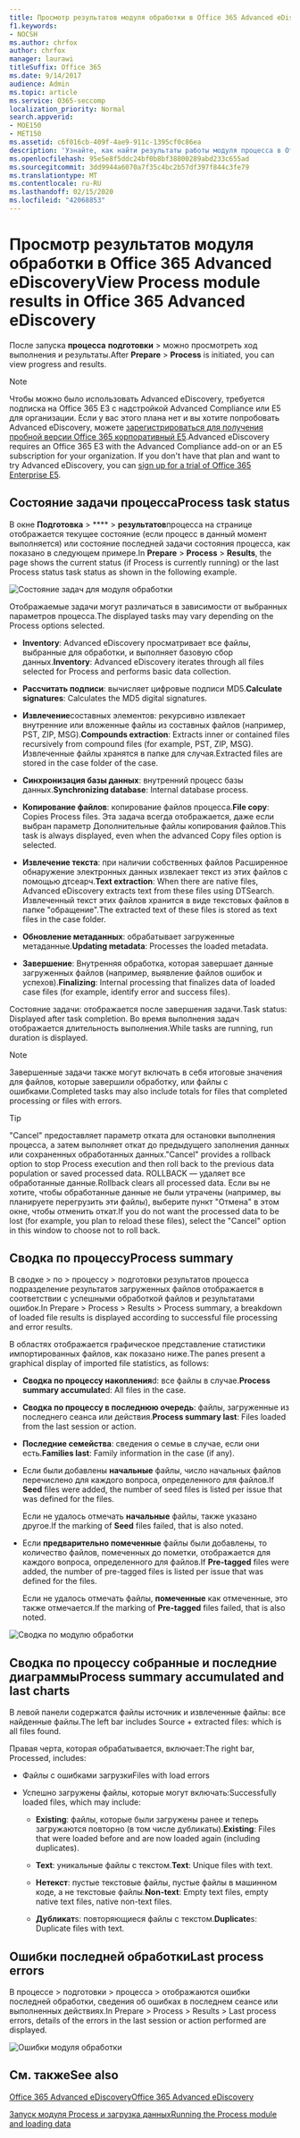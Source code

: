```yaml
---
title: Просмотр результатов модуля обработки в Office 365 Advanced eDiscovery
f1.keywords:
- NOCSH
ms.author: chrfox
author: chrfox
manager: laurawi
titleSuffix: Office 365
ms.date: 9/14/2017
audience: Admin
ms.topic: article
ms.service: O365-seccomp
localization_priority: Normal
search.appverid:
- MOE150
- MET150
ms.assetid: c6f016cb-409f-4ae9-911c-1395cf0c86ea
description: 'Узнайте, как найти результаты работы модуля процесса в Office 365 Advanced eDiscovery, в том числе состояние задачи и сводка по процессам.  '
ms.openlocfilehash: 95e5e8f5ddc24bf0b8bf38800289abd233c655ad
ms.sourcegitcommit: 3dd9944a6070a7f35c4bc2b57df397f844c3fe79
ms.translationtype: MT
ms.contentlocale: ru-RU
ms.lasthandoff: 02/15/2020
ms.locfileid: "42068853"
---
```

# <a name="view-process-module-results-in-office-365-advanced-ediscovery"></a><span data-ttu-id="9ce8e-103">Просмотр результатов модуля обработки в Office 365 Advanced eDiscovery</span><span class="sxs-lookup"><span data-stu-id="9ce8e-103">View Process module results in Office 365 Advanced eDiscovery</span></span>

<span data-ttu-id="9ce8e-104">После запуска **процесса** **подготовки** \> можно просмотреть ход выполнения и результаты.</span><span class="sxs-lookup"><span data-stu-id="9ce8e-104">After **Prepare** \> **Process** is initiated, you can view progress and results.</span></span> 
  
> [!NOTE]
> <span data-ttu-id="9ce8e-p101">Чтобы можно было использовать Advanced eDiscovery, требуется подписка на Office 365 E3 с надстройкой Advanced Compliance или E5 для организации. Если у вас этого плана нет и вы хотите попробовать Advanced eDiscovery, можете [зарегистрироваться для получения пробной версии Office 365 корпоративный E5](https://go.microsoft.com/fwlink/p/?LinkID=698279).</span><span class="sxs-lookup"><span data-stu-id="9ce8e-p101">Advanced eDiscovery requires an Office 365 E3 with the Advanced Compliance add-on or an E5 subscription for your organization. If you don't have that plan and want to try Advanced eDiscovery, you can [sign up for a trial of Office 365 Enterprise E5](https://go.microsoft.com/fwlink/p/?LinkID=698279).</span></span> 
  
## <a name="process-task-status"></a><span data-ttu-id="9ce8e-107">Состояние задачи процесса</span><span class="sxs-lookup"><span data-stu-id="9ce8e-107">Process task status</span></span>

<span data-ttu-id="9ce8e-108">В окне **Подготовка** \> \*\*\*\* \> **результатов**процесса на странице отображается текущее состояние (если процесс в данный момент выполняется) или состояние последней задачи состояния процесса, как показано в следующем примере.</span><span class="sxs-lookup"><span data-stu-id="9ce8e-108">In **Prepare** \> **Process** \> **Results**, the page shows the current status (if Process is currently running) or the last Process status task status as shown in the following example.</span></span>
  
![Состояние задач для модуля обработки](../media/9430f9e7-a4dd-47c7-ac2e-2c6a60fc948b.png)
  
<span data-ttu-id="9ce8e-110">Отображаемые задачи могут различаться в зависимости от выбранных параметров процесса.</span><span class="sxs-lookup"><span data-stu-id="9ce8e-110">The displayed tasks may vary depending on the Process options selected.</span></span> 
  
- <span data-ttu-id="9ce8e-111">**Inventory**: Advanced eDiscovery просматривает все файлы, выбранные для обработки, и выполняет базовую сбор данных.</span><span class="sxs-lookup"><span data-stu-id="9ce8e-111">**Inventory**: Advanced eDiscovery iterates through all files selected for Process and performs basic data collection.</span></span>
    
- <span data-ttu-id="9ce8e-112">**Рассчитать подписи**: вычисляет цифровые подписи MD5.</span><span class="sxs-lookup"><span data-stu-id="9ce8e-112">**Calculate signatures**: Calculates the MD5 digital signatures.</span></span>
    
- <span data-ttu-id="9ce8e-113">**Извлечение**составных элементов: рекурсивно извлекает внутренние или вложенные файлы из составных файлов (например, PST, ZIP, MSG).</span><span class="sxs-lookup"><span data-stu-id="9ce8e-113">**Compounds extraction**: Extracts inner or contained files recursively from compound files (for example, PST, ZIP, MSG).</span></span> <span data-ttu-id="9ce8e-114">Извлеченные файлы хранятся в папке для случая.</span><span class="sxs-lookup"><span data-stu-id="9ce8e-114">Extracted files are stored in the case folder of the case.</span></span>
    
- <span data-ttu-id="9ce8e-115">**Синхронизация базы данных**: внутренний процесс базы данных.</span><span class="sxs-lookup"><span data-stu-id="9ce8e-115">**Synchronizing database**: Internal database process.</span></span>
    
- <span data-ttu-id="9ce8e-116">**Копирование файлов**: копирование файлов процесса.</span><span class="sxs-lookup"><span data-stu-id="9ce8e-116">**File copy**: Copies Process files.</span></span> <span data-ttu-id="9ce8e-117">Эта задача всегда отображается, даже если выбран параметр Дополнительные файлы копирования файлов.</span><span class="sxs-lookup"><span data-stu-id="9ce8e-117">This task is always displayed, even when the advanced Copy files option is selected.</span></span>
    
- <span data-ttu-id="9ce8e-118">**Извлечение текста**: при наличии собственных файлов Расширенное обнаружение электронных данных извлекает текст из этих файлов с помощью дтсеарч.</span><span class="sxs-lookup"><span data-stu-id="9ce8e-118">**Text extraction**: When there are native files, Advanced eDiscovery extracts text from these files using DTSearch.</span></span> <span data-ttu-id="9ce8e-119">Извлеченный текст этих файлов хранится в виде текстовых файлов в папке "обращение".</span><span class="sxs-lookup"><span data-stu-id="9ce8e-119">The extracted text of these files is stored as text files in the case folder.</span></span>
    
- <span data-ttu-id="9ce8e-120">**Обновление метаданных**: обрабатывает загруженные метаданные.</span><span class="sxs-lookup"><span data-stu-id="9ce8e-120">**Updating metadata**: Processes the loaded metadata.</span></span> 
    
- <span data-ttu-id="9ce8e-121">**Завершение**: Внутренняя обработка, которая завершает данные загруженных файлов (например, выявление файлов ошибок и успехов).</span><span class="sxs-lookup"><span data-stu-id="9ce8e-121">**Finalizing**: Internal processing that finalizes data of loaded case files (for example, identify error and success files).</span></span> 
    
<span data-ttu-id="9ce8e-122">Состояние задачи: отображается после завершения задачи.</span><span class="sxs-lookup"><span data-stu-id="9ce8e-122">Task status: Displayed after task completion.</span></span> <span data-ttu-id="9ce8e-123">Во время выполнения задач отображается длительность выполнения.</span><span class="sxs-lookup"><span data-stu-id="9ce8e-123">While tasks are running, run duration is displayed.</span></span>
  
> [!NOTE]
> <span data-ttu-id="9ce8e-124">Завершенные задачи также могут включать в себя итоговые значения для файлов, которые завершили обработку, или файлы с ошибками.</span><span class="sxs-lookup"><span data-stu-id="9ce8e-124">Completed tasks may also include totals for files that completed processing or files with errors.</span></span> 
  
> [!TIP]
> <span data-ttu-id="9ce8e-125">"Cancel" предоставляет параметр отката для остановки выполнения процесса, а затем выполняет откат до предыдущего заполнения данных или сохраненных обработанных данных.</span><span class="sxs-lookup"><span data-stu-id="9ce8e-125">"Cancel" provides a rollback option to stop Process execution and then roll back to the previous data population or saved processed data.</span></span> <span data-ttu-id="9ce8e-126">ROLLBACK — удаляет все обработанные данные.</span><span class="sxs-lookup"><span data-stu-id="9ce8e-126">Rollback clears all processed data.</span></span> <span data-ttu-id="9ce8e-127">Если вы не хотите, чтобы обработанные данные не были утрачены (например, вы планируете перегрузить эти файлы), выберите пункт "Отмена" в этом окне, чтобы отменить откат.</span><span class="sxs-lookup"><span data-stu-id="9ce8e-127">If you do not want the processed data to be lost (for example, you plan to reload these files), select the "Cancel" option in this window to choose not to roll back.</span></span> 
  
## <a name="process-summary"></a><span data-ttu-id="9ce8e-128">Сводка по процессу</span><span class="sxs-lookup"><span data-stu-id="9ce8e-128">Process summary</span></span>

<span data-ttu-id="9ce8e-129">В сводке \> по \> процессу \> подготовки результатов процесса подразделение результатов загруженных файлов отображается в соответствии с успешными обработкой файлов и результатами ошибок.</span><span class="sxs-lookup"><span data-stu-id="9ce8e-129">In Prepare \> Process \> Results \> Process summary, a breakdown of loaded file results is displayed according to successful file processing and error results.</span></span>
  
<span data-ttu-id="9ce8e-130">В областях отображается графическое представление статистики импортированных файлов, как показано ниже.</span><span class="sxs-lookup"><span data-stu-id="9ce8e-130">The panes present a graphical display of imported file statistics, as follows:</span></span>
  
- <span data-ttu-id="9ce8e-131">**Сводка по процессу накопления**d: все файлы в случае.</span><span class="sxs-lookup"><span data-stu-id="9ce8e-131">**Process summary accumulate**d: All files in the case.</span></span>
    
- <span data-ttu-id="9ce8e-132">**Сводка по процессу в последнюю очередь**: файлы, загруженные из последнего сеанса или действия.</span><span class="sxs-lookup"><span data-stu-id="9ce8e-132">**Process summary last**: Files loaded from the last session or action.</span></span> 
    
- <span data-ttu-id="9ce8e-133">**Последние семейства**: сведения о семье в случае, если они есть.</span><span class="sxs-lookup"><span data-stu-id="9ce8e-133">**Families last**: Family information in the case (if any).</span></span>
    
- <span data-ttu-id="9ce8e-134">Если были добавлены **начальные** файлы, число начальных файлов перечислено для каждого вопроса, определенного для файлов.</span><span class="sxs-lookup"><span data-stu-id="9ce8e-134">If **Seed** files were added, the number of seed files is listed per issue that was defined for the files.</span></span> 
    
    <span data-ttu-id="9ce8e-135">Если не удалось отмечать **начальные** файлы, также указано другое.</span><span class="sxs-lookup"><span data-stu-id="9ce8e-135">If the marking of **Seed** files failed, that is also noted.</span></span> 
    
- <span data-ttu-id="9ce8e-136">Если **предварительно помеченные** файлы были добавлены, то количество файлов, помеченных до пометки, отображается для каждого вопроса, определенного для файлов.</span><span class="sxs-lookup"><span data-stu-id="9ce8e-136">If **Pre-tagged** files were added, the number of pre-tagged files is listed per issue that was defined for the files.</span></span> 
    
    <span data-ttu-id="9ce8e-137">Если не удалось отмечать файлы, **помеченные** как отмеченные, это также отмечается.</span><span class="sxs-lookup"><span data-stu-id="9ce8e-137">If the marking of **Pre-tagged** files failed, that is also noted.</span></span> 
    
![Сводка по модулю обработки](../media/2086a691-9e3d-4117-beb2-a5c3a9a4cc94.png)
  
## <a name="process-summary-accumulated-and-last-charts"></a><span data-ttu-id="9ce8e-139">Сводка по процессу собранные и последние диаграммы</span><span class="sxs-lookup"><span data-stu-id="9ce8e-139">Process summary accumulated and last charts</span></span>

<span data-ttu-id="9ce8e-140">В левой панели содержатся файлы источник и извлеченные файлы: все найденные файлы.</span><span class="sxs-lookup"><span data-stu-id="9ce8e-140">The left bar includes Source + extracted files: which is all files found.</span></span> 
  
<span data-ttu-id="9ce8e-141">Правая черта, которая обрабатывается, включает:</span><span class="sxs-lookup"><span data-stu-id="9ce8e-141">The right bar, Processed, includes:</span></span>
  
- <span data-ttu-id="9ce8e-142">Файлы с ошибками загрузки</span><span class="sxs-lookup"><span data-stu-id="9ce8e-142">Files with load errors</span></span>
    
- <span data-ttu-id="9ce8e-143">Успешно загружены файлы, которые могут включать:</span><span class="sxs-lookup"><span data-stu-id="9ce8e-143">Successfully loaded files, which may include:</span></span> 
    
  - <span data-ttu-id="9ce8e-144">**Existing**: файлы, которые были загружены ранее и теперь загружаются повторно (в том числе дубликаты).</span><span class="sxs-lookup"><span data-stu-id="9ce8e-144">**Existing**: Files that were loaded before and are now loaded again (including duplicates).</span></span>
    
  - <span data-ttu-id="9ce8e-145">**Text**: уникальные файлы с текстом.</span><span class="sxs-lookup"><span data-stu-id="9ce8e-145">**Text**: Unique files with text.</span></span>
    
  - <span data-ttu-id="9ce8e-146">**Нетекст**: пустые текстовые файлы, пустые файлы в машинном коде, а не текстовые файлы.</span><span class="sxs-lookup"><span data-stu-id="9ce8e-146">**Non-text**: Empty text files, empty native text files, native non-text files.</span></span> 
    
  - <span data-ttu-id="9ce8e-147">**Дубликат**s: повторяющиеся файлы с текстом.</span><span class="sxs-lookup"><span data-stu-id="9ce8e-147">**Duplicate**s: Duplicate files with text.</span></span>
    
## <a name="last-process-errors"></a><span data-ttu-id="9ce8e-148">Ошибки последней обработки</span><span class="sxs-lookup"><span data-stu-id="9ce8e-148">Last process errors</span></span>

<span data-ttu-id="9ce8e-149">В процессе \> подготовки \> процесса \> отображаются ошибки последней обработки, сведения об ошибках в последнем сеансе или выполненных действиях.</span><span class="sxs-lookup"><span data-stu-id="9ce8e-149">In Prepare \> Process \> Results \> Last process errors, details of the errors in the last session or action performed are displayed.</span></span>
  
![Ошибки модуля обработки](../media/4771d0f4-4217-445a-9ba4-8b6541c5ad09.png)
  
## <a name="see-also"></a><span data-ttu-id="9ce8e-151">См. также</span><span class="sxs-lookup"><span data-stu-id="9ce8e-151">See also</span></span>

[<span data-ttu-id="9ce8e-152">Office 365 Advanced eDiscovery</span><span class="sxs-lookup"><span data-stu-id="9ce8e-152">Office 365 Advanced eDiscovery</span></span>](office-365-advanced-ediscovery.md)
  
[<span data-ttu-id="9ce8e-153">Запуск модуля Process и загрузка данных</span><span class="sxs-lookup"><span data-stu-id="9ce8e-153">Running the Process module and loading data</span></span>](run-the-process-module-and-load-data-in-advanced-ediscovery.md)

